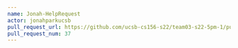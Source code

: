```yaml
---
name: Jonah-HelpRequest
actor: jonahparkucsb
pull_request_url: https://github.com/ucsb-cs156-s22/team03-s22-5pm-1/pull/37
pull_request_num: 37
---
```

